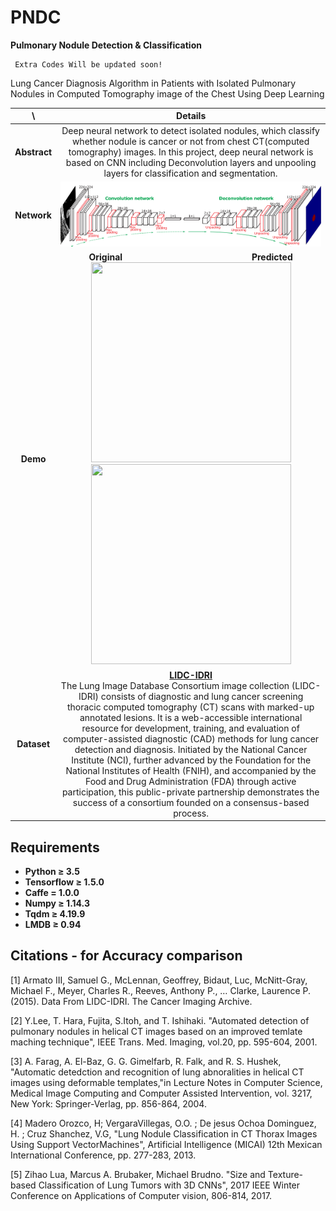 # PNDC
**Pulmonary Nodule Detection & Classification**
```
 Extra Codes Will be updated soon!
 ```
Lung Cancer Diagnosis Algorithm in Patients with Isolated Pulmonary Nodules in Computed Tomography image of the Chest Using Deep Learning

\ | Details
 :-: | :-----:
 **Abstract** | Deep neural network to detect isolated nodules, which classify whether nodule is cancer or not from chest CT(computed tomography) images. In this project, deep neural network is based on CNN including Deconvolution layers and unpooling layers for classification and segmentation.
 **Network** |  <img src="./asset/network.png">
 **Demo** | <b>Original&nbsp;&nbsp;&nbsp;&nbsp;&nbsp;&nbsp;&nbsp;&nbsp;&nbsp;&nbsp;&nbsp;&nbsp;&nbsp;&nbsp;&nbsp;&nbsp;&nbsp;&nbsp;&nbsp;&nbsp;&nbsp;&nbsp;&nbsp;&nbsp;&nbsp;&nbsp;&nbsp;&nbsp;&nbsp;&nbsp;&nbsp;&nbsp;&nbsp;&nbsp;&nbsp;&nbsp;&nbsp;&nbsp;&nbsp;&nbsp;&nbsp;&nbsp;&nbsp;&nbsp;&nbsp;&nbsp;&nbsp;&nbsp;&nbsp;&nbsp;&nbsp;&nbsp;&nbsp;&nbsp;&nbsp;Predicted</b></br><img src="./asset/original.gif" width="320" height="320">    <img src="./asset/predicted.gif" width="320" height="320">
 **Dataset** | **[LIDC-IDRI](https://wiki.cancerimagingarchive.net/display/Public/LIDC-IDRI)**<br/>The Lung Image Database Consortium image collection (LIDC-IDRI) consists of diagnostic and lung cancer screening thoracic computed tomography (CT) scans with marked-up annotated lesions. It is a web-accessible international resource for development, training, and evaluation of computer-assisted diagnostic (CAD) methods for lung cancer detection and diagnosis. Initiated by the National Cancer Institute (NCI), further advanced by the Foundation for the National Institutes of Health (FNIH), and accompanied by the Food and Drug Administration (FDA) through active participation, this public-private partnership demonstrates the success of a consortium founded on a consensus-based process.

## Requirements
- **Python ≥ 3.5**
- **Tensorflow ≥ 1.5.0**
- **Caffe = 1.0.0**
- **Numpy ≥ 1.14.3**
- **Tqdm ≥ 4.19.9**
- **LMDB ≥ 0.94**

## Citations - for Accuracy comparison
[1] Armato III, Samuel G., McLennan, Geoffrey, Bidaut, Luc, McNitt-Gray, Michael F., Meyer, Charles R., Reeves, Anthony P., … Clarke, Laurence P. (2015). Data From LIDC-IDRI. The Cancer Imaging Archive.

[2] Y.Lee, T. Hara, Fujita, S.Itoh, and T. Ishihaki. "Automated detection of pulmonary nodules in helical CT images based on an improved temlate maching technique", IEEE Trans. Med. Imaging, vol.20, pp. 595-604, 2001.

[3] A. Farag, A. El-Baz, G. G. Gimelfarb, R. Falk, and R. S. Hushek, "Automatic detedction and recognition of lung abnoralities in helical CT images using deformable templates,"in Lecture Notes in Computer Science, Medical Image Computing and Computer Assisted Intervention, vol. 3217, New York: Springer-Verlag, pp. 856-864, 2004.

[4] Madero Orozco, H; VergaraVillegas, O.O. ; De jesus Ochoa Dominguez, H. ; Cruz Shanchez, V.G, "Lung Nodule Classification in CT Thorax Images Using Support VectorMachines", Artificial Intelligence (MICAI) 12th Mexican International Conference, pp. 277-283, 2013.

[5] Zihao Lua,  Marcus A. Brubaker, Michael Brudno. "Size and Texture-based Classification of Lung Tumors with 3D CNNs", 2017 IEEE Winter Conference on Applications of Computer vision, 806-814, 2017.
